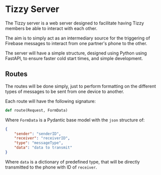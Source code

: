 # Tizzy Server

The Tizzy server is a web server designed to facilitate having Tizzy members be able to interact with each other.

The aim is to simply act as an intermediary source for the triggering of Firebase messages to interact from one partner's phone to the other.

The server will have a simple structure, designed using Python using FastAPI, to ensure faster cold start times, and simple development.

## Routes

The routes will be done simply, just to perform formatting on the different types of messages to be sent from one device to another.

Each route will have the following signature:

```py
def route(Request, FormData)
```

Where `FormData` is a Pydantic base model with the `json` structure of:

```json
{
    "sender": "senderID",
    "receiver": "receiverID",
    "type": "messageType",
    "data": "data to transmit"
}
```

Where `data` is a dictionary of predefined type, that will be directly transmitted to the phone with ID of `receiver`.